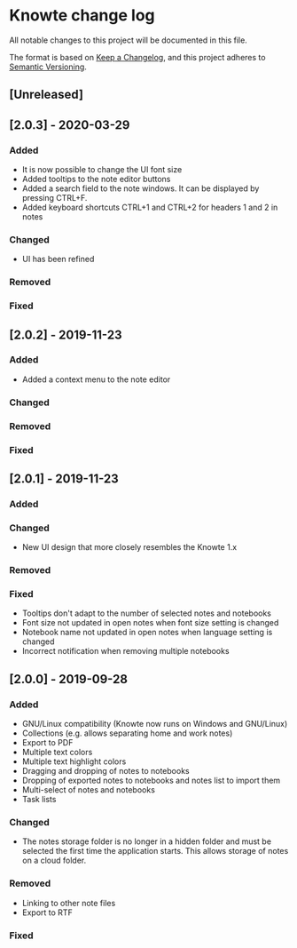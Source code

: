 # Knowte change log

All notable changes to this project will be documented in this file.

The format is based on [Keep a Changelog](https://keepachangelog.com/en/1.0.0/),
and this project adheres to [Semantic Versioning](https://semver.org/spec/v2.0.0.html).

## [Unreleased]

## [2.0.3] - 2020-03-29
### Added
- It is now possible to change the UI font size
- Added tooltips to the note editor buttons
- Added a search field to the note windows. It can be displayed by pressing CTRL+F.
- Added keyboard shortcuts CTRL+1 and CTRL+2 for headers 1 and 2 in notes
### Changed
- UI has been refined
### Removed
### Fixed

## [2.0.2] - 2019-11-23
### Added
- Added a context menu to the note editor
### Changed
### Removed
### Fixed

## [2.0.1] - 2019-11-23
### Added
### Changed
- New UI design that more closely resembles the Knowte 1.x
### Removed
### Fixed
- Tooltips don't adapt to the number of selected notes and notebooks
- Font size not updated in open notes when font size setting is changed
- Notebook name not updated in open notes when language setting is changed
- Incorrect notification when removing multiple notebooks

## [2.0.0] - 2019-09-28
### Added
- GNU/Linux compatibility (Knowte now runs on Windows and GNU/Linux)
- Collections (e.g. allows separating home and work notes)
- Export to PDF
- Multiple text colors
- Multiple text highlight colors
- Dragging and dropping of notes to notebooks
- Dropping of exported notes to notebooks and notes list to import them
- Multi-select of notes and notebooks
- Task lists
### Changed
- The notes storage folder is no longer in a hidden folder and must be selected the first time the application starts. This allows storage of notes on a cloud folder.
### Removed
- Linking to other note files
- Export to RTF
### Fixed